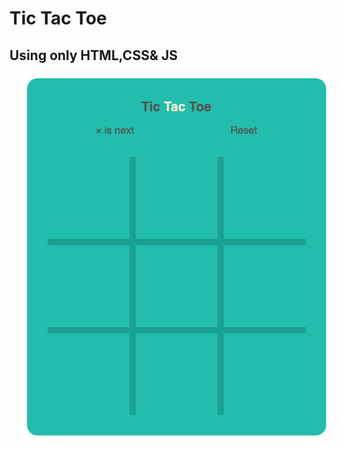 # Tic Tac Toe
## Using only HTML,CSS& JS

<img src="game.png" alt="game" style="margin-left: 15px;" />
